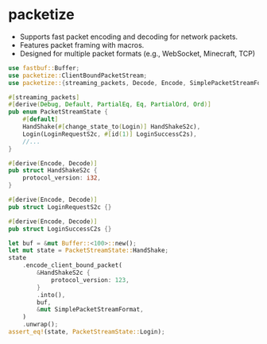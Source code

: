 # packetize
- Supports fast packet encoding and decoding for network packets.
- Features packet framing with macros.
- Designed for multiple packet formats (e.g., WebSocket, Minecraft, TCP)


```rust
use fastbuf::Buffer;
use packetize::ClientBoundPacketStream;
use packetize::{streaming_packets, Decode, Encode, SimplePacketStreamFormat};

#[streaming_packets]
#[derive(Debug, Default, PartialEq, Eq, PartialOrd, Ord)]
pub enum PacketStreamState {
    #[default]
    HandShake(#[change_state_to(Login)] HandShakeS2c),
    Login(LoginRequestS2c, #[id(1)] LoginSuccessC2s),
    //...
}

#[derive(Encode, Decode)]
pub struct HandShakeS2c {
    protocol_version: i32,
}

#[derive(Encode, Decode)]
pub struct LoginRequestS2c {}

#[derive(Encode, Decode)]
pub struct LoginSuccessC2s {}

let buf = &mut Buffer::<100>::new();
let mut state = PacketStreamState::HandShake;
state
    .encode_client_bound_packet(
        &HandShakeS2c {
            protocol_version: 123,
        }
        .into(),
        buf,
        &mut SimplePacketStreamFormat,
    )
    .unwrap();
assert_eq!(state, PacketStreamState::Login);

```
